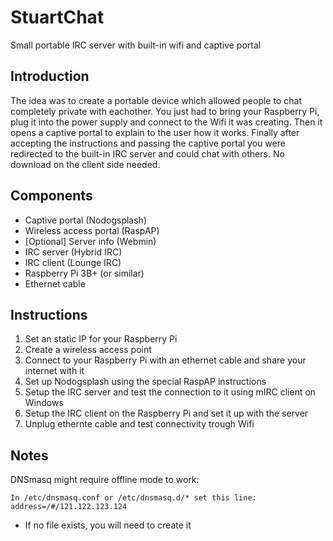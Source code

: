 # StuartChat
 Small portable IRC server with built-in wifi and captive portal
 
 ## Introduction
 The idea was to create a portable device which allowed people to chat completely private with eachother. You just had to bring your Raspberry Pi, plug it into the power supply and connect to the Wifi it was creating. Then it opens a captive portal to explain to the user how it works. Finally after accepting the instructions and passing the captive portal you were redirected to the built-in IRC server and could chat with others. No download on the client side needed.
 
## Components
- Captive portal (Nodogsplash)
- Wireless access portal (RaspAP)
- [Optional] Server info (Webmin)
- IRC server (Hybrid IRC)
- IRC client (Lounge IRC)
- Raspberry Pi 3B+ (or similar)
- Ethernet cable

## Instructions
1. Set an static IP for your Raspberry Pi
2. Create a wireless access point
3. Connect to your Raspberry Pi with an ethernet cable and share your internet with it
4. Set up Nodogsplash using the special RaspAP instructions
5. Setup the IRC server and test the connection to it using mIRC client on Windows
6. Setup the IRC client on the Raspberry Pi and set it up with the server
7. Unplug ethernte cable and test connectivity trough Wifi

## Notes
DNSmasq might require offline mode to work:
```
In /etc/dnsmasq.conf or /etc/dnsmasq.d/* set this line:
address=/#/121.122.123.124
```
* If no file exists, you will need to create it
